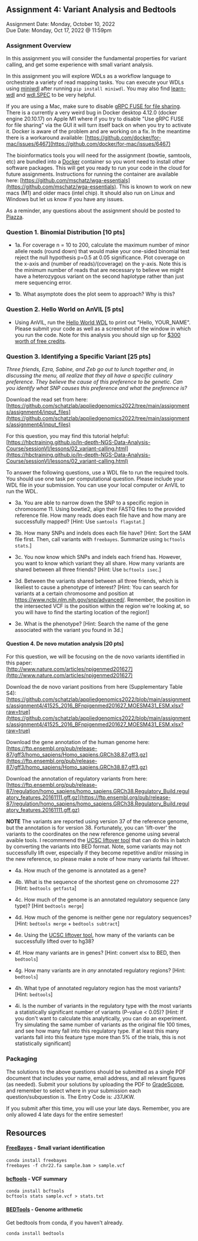 ## Assignment 4: Variant Analysis and Bedtools
Assignment Date: Monday, October 10, 2022 <br>
Due Date: Monday, Oct 17, 2022 @ 11:59pm <br>

### Assignment Overview

In this assignment you will consider the fundamental properties for variant calling, and get some experience with small variant analysis.

In this assignment you will explore WDLs as a workflow language to orchestrate a variety of read mapping tasks. You can execute your WDLs using [miniwdl](https://github.com/chanzuckerberg/miniwdl) after running `pip install miniwdl`. You may also find [learn-wdl](https://github.com/openwdl/learn-wdl) and [wdl.SPEC](https://github.com/openwdl/wdl/blob/main/versions/1.0/SPEC.md) to be very helpful.

If you are using a Mac, make sure to disable [gRPC FUSE for file sharing](https://github.com/chanzuckerberg/miniwdl/issues/145). There is a currently a very weird bug in Docker desktop 4.12.0 (docker engine 20.10.17) on Apple M1 where if you try to disable "Use gRPC FUSE for file sharing" via the GUI it will turn itself back on when you try to activate it. Docker is aware of the problem and are working on a fix. In the meantime there is a workaround available: [https://github.com/docker/for-mac/issues/6467](https://github.com/docker/for-mac/issues/6467)

The bioinformatics tools you will need for the assignment (bowtie, samtools, etc) are bundled into a [Docker](https://www.docker.com) container so you wont need to install other software packages. This will get you ready to run your code in the cloud for future assignments. Instructions for running the container are available here: [https://github.com/mschatz/wga-essentials](https://github.com/mschatz/wga-essentials). This is known to work on new macs (M1) and older macs (intel chip). It should also run on Linux and Windows but let us know if you have any issues.

As a reminder, any questions about the assignment should be posted to [Piazza](https://piazza.com/class/l7dg3c82ftw1d/).


### Question 1. Binomial Distribution [10 pts]

- 1a. For coverage n = 10 to 200, calculate the maximum number of minor allele reads (round down) that would make your one-sided binomial test reject the null hypothesis p=0.5 at 0.05 significance. Plot coverage on the x-axis and (number of reads)/(coverage) on the y-axis. Note this is the minimum number of reads that are necessary to believe we might have a heterozygous variant on the second haplotype rather than just mere sequencing error.

- 1b. What asymptote does the plot seem to approach? Why is this?


### Question 2. Hello World on AnVIL [5 pts]

- Using AnVIL, run the [Hello World WDL](https://github.com/openwdl/learn-wdl/blob/master/1_script_examples/1_hello_worlds/3_hello_input_task/input-task.wdl) to print out "Hello, YOUR_NAME". Please submit your code as well as a screenshot of the window in which you run the code. Note for this analysis you should sign up for [$300 worth of free credits](https://support.terra.bio/hc/en-us/articles/360046295092). 



### Question 3. Identifying a Specific Variant [25 pts]

*Three friends, Ezra, Sabine, and Zeb go out to lunch together and, in discussing the menu, all realize that they all have a specific culinary preference. They believe the cause of this preference to be genetic. Can you identify what SNP causes this preference and what the preference is?*

Download the read set from here: [https://github.com/schatzlab/appliedgenomics2022/tree/main/assignments/assignment4/input_files](https://github.com/schatzlab/appliedgenomics2022/tree/main/assignments/assignment4/input_files)

For this question, you may find this tutorial helpful: [https://hbctraining.github.io/In-depth-NGS-Data-Analysis-Course/sessionVI/lessons/02_variant-calling.html](https://hbctraining.github.io/In-depth-NGS-Data-Analysis-Course/sessionVI/lessons/02_variant-calling.html)

To answer the following questions, use a WDL file to run the required tools. You should use one task per computational question. Please include your WDL file in your submission. You can use your local computer or AnVIL to run the WDL.

- 3a. You are able to narrow down the SNP to a specific region in chromosome 11. Using bowtie2, align their FASTQ files to the provided reference file. How many reads does each file have and how many are successfully mapped? [Hint: Use `samtools flagstat`.] 

- 3b. How many SNPs and indels does each file have? [Hint: Sort the SAM file first. Then, call variants with `freebayes`. Summarize using `bcftools stats`.]

- 3c. You now know which SNPs and indels each friend has. However, you want to know which variant they all share. How many variants are shared between all three friends? [Hint: Use `bcftools isec`.]

- 3d. Between the variants shared between all three friends, which is likeliest to cause a phenotype of interest? [Hint: You can search for variants at a certain chromosome and position at https://www.ncbi.nlm.nih.gov/snp/advanced/. Remember, the position in the intersected VCF is the position within the region we're looking at, so you will have to find the starting location of the region!]

- 3e. What is the phenotype? [Hint: Search the name of the gene associated with the variant you found in 3d.]



#### Question 4. De novo mutation analysis [20 pts]

For this question, we will be focusing on the de novo variants identified in this paper:<br>
[http://www.nature.com/articles/npjgenmed201627](http://www.nature.com/articles/npjgenmed201627)

Download the de novo variant positions from here (Supplementary Table S4):<br>
[https://github.com/schatzlab/appliedgenomics2022/blob/main/assignments/assignment4/41525_2016_BFnpjgenmed201627_MOESM431_ESM.xlsx?raw=true](https://github.com/schatzlab/appliedgenomics2022/blob/main/assignments/assignment4/41525_2016_BFnpjgenmed201627_MOESM431_ESM.xlsx?raw=true)

Download the gene annotation of the human genome here: <br>
[https://ftp.ensembl.org/pub/release-87/gff3/homo_sapiens/Homo_sapiens.GRCh38.87.gff3.gz](https://ftp.ensembl.org/pub/release-87/gff3/homo_sapiens/Homo_sapiens.GRCh38.87.gff3.gz)

Download the annotation of regulatory variants from here:<br>
[https://ftp.ensembl.org/pub/release-87/regulation/homo_sapiens/homo_sapiens.GRCh38.Regulatory_Build.regulatory_features.20161111.gff.gz](https://ftp.ensembl.org/pub/release-87/regulation/homo_sapiens/homo_sapiens.GRCh38.Regulatory_Build.regulatory_features.20161111.gff.gz)

**NOTE** The variants are reported using version 37 of the reference genome, but the annotation is for version 38. Fortunately, you can 'lift-over' the variants to the coordinates on the new reference genome using several avaible tools. I recommmend the [UCSC liftover tool](https://genome.ucsc.edu/cgi-bin/hgLiftOver) that can do this in batch by converting the variants into BED format. Note, some variants may not successfully lift over, especially if they become repetitive and/or missing in the new reference, so please make a note of how many variants fail liftover.

- 4a. How much of the genome is annotated as a gene?

- 4b. What is the sequence of the shortest gene on chromosome 22? [Hint: `bedtools getfasta`]

- 4c. How much of the genome is an annotated regulatory sequence (any type)? [Hint `bedtools merge`]

- 4d. How much of the genome is neither gene nor regulatory sequences? [Hint: `bedtools merge` + `bedtools subtract`]

- 4e. Using the [UCSC liftover tool](https://genome.ucsc.edu/cgi-bin/hgLiftOver), how many of the variants can be successfully lifted over to hg38?

- 4f. How many variants are in genes? [Hint: convert xlsx to BED, then `bedtools`]

- 4g. How many variants are in *any* annotated regulatory regions? [Hint: `bedtools`]

- 4h. What type of annotated regulatory region has the most variants? [Hint: `bedtools`]

- 4i. Is the number of variants in the regulatory type with the most variants a statistically significant number of variants (P-value < 0.05)? [Hint: If you don't want to calculate this analytically, you can do an experiment. Try simulating the same number of variants as the original file 100 times, and see how many fall into this regulatory type. If at least this many variants fall into this feature type more than 5% of the trials, this is not statistically significant]


### Packaging

The solutions to the above questions should be submitted as a single PDF document that includes your name, email address, and all relevant figures (as needed). Submit your solutions by uploading the PDF to [GradeScope](https://www.gradescope.com/courses/431817), and remember to select where in your submission each question/subquestion is. The Entry Code is: J37JKW. 

If you submit after this time, you will use your late days. Remember, you are only allowed 4 late days for the entire semester!



## Resources

#### [FreeBayes](https://github.com/ekg/freebayes) - Small variant identification

```
conda install freebayes
freebayes -f chr22.fa sample.bam > sample.vcf
```

#### [bcftools](https://samtools.github.io/bcftools/bcftools.html) - VCF summary

```
conda install bcftools
bcftools stats sample.vcf > stats.txt
```

#### [BEDTools](http://bedtools.readthedocs.io/en/latest/) - Genome arithmetic

Get bedtools from conda, if you haven't already.

```
conda install bedtools
```
